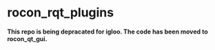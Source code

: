 rocon_rqt_plugins
=================

**This repo is being depracated for igloo. The code has been moved to rocon_qt_gui.**
